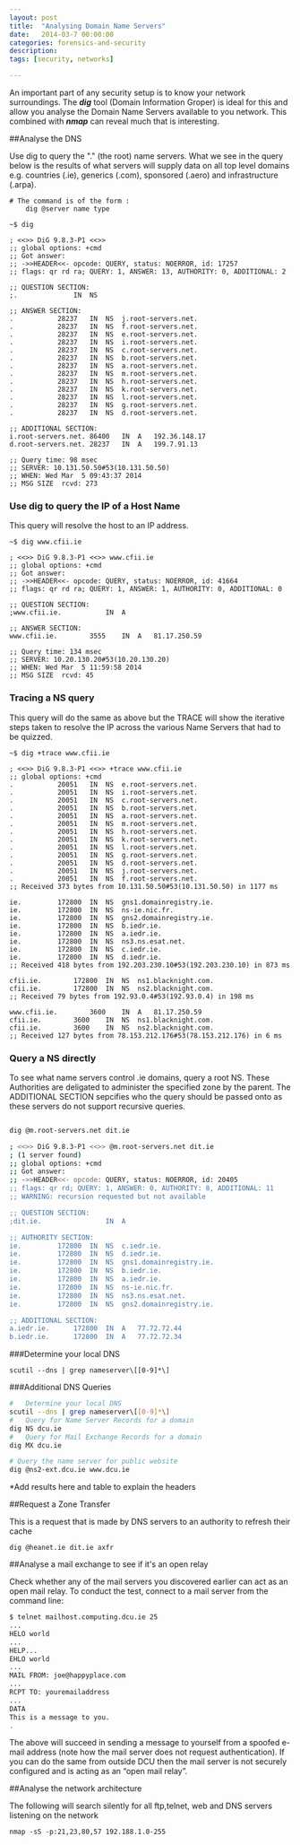 ```yaml
---
layout: post
title:  "Analysing Domain Name Servers"
date:   2014-03-7 00:00:00
categories: forensics-and-security
description: 
tags: [security, networks]

---
```

An important part of any security setup is to know your network surroundings. The ***dig*** tool (Domain Information Groper) is ideal for this and allow you analyse the Domain Name Servers available to you network. This combined with ***nmap*** can reveal much that is interesting. 

##Analyse the DNS

Use dig to query the "." (the root) name servers. What we see in the query below is the results of what servers will supply data on all top level domains e.g. countries (.ie), generics
(.com), sponsored (.aero) and infrastructure (.arpa). 

```
# The command is of the form :
	dig @server name type	

~$ dig

; <<>> DiG 9.8.3-P1 <<>>
;; global options: +cmd
;; Got answer:
;; ->>HEADER<<- opcode: QUERY, status: NOERROR, id: 17257
;; flags: qr rd ra; QUERY: 1, ANSWER: 13, AUTHORITY: 0, ADDITIONAL: 2

;; QUESTION SECTION:
;.				IN	NS

;; ANSWER SECTION:
.			28237	IN	NS	j.root-servers.net.
.			28237	IN	NS	f.root-servers.net.
.			28237	IN	NS	e.root-servers.net.
.			28237	IN	NS	i.root-servers.net.
.			28237	IN	NS	c.root-servers.net.
.			28237	IN	NS	b.root-servers.net.
.			28237	IN	NS	a.root-servers.net.
.			28237	IN	NS	m.root-servers.net.
.			28237	IN	NS	h.root-servers.net.
.			28237	IN	NS	k.root-servers.net.
.			28237	IN	NS	l.root-servers.net.
.			28237	IN	NS	g.root-servers.net.
.			28237	IN	NS	d.root-servers.net.

;; ADDITIONAL SECTION:
i.root-servers.net.	86400	IN	A	192.36.148.17
d.root-servers.net.	28237	IN	A	199.7.91.13

;; Query time: 98 msec
;; SERVER: 10.131.50.50#53(10.131.50.50)
;; WHEN: Wed Mar  5 09:43:37 2014
;; MSG SIZE  rcvd: 273

```

### Use dig to query the IP of a Host Name

This query will resolve the host to an IP address.

```
~$ dig www.cfii.ie

; <<>> DiG 9.8.3-P1 <<>> www.cfii.ie
;; global options: +cmd
;; Got answer:
;; ->>HEADER<<- opcode: QUERY, status: NOERROR, id: 41664
;; flags: qr rd ra; QUERY: 1, ANSWER: 1, AUTHORITY: 0, ADDITIONAL: 0

;; QUESTION SECTION:
;www.cfii.ie.			IN	A

;; ANSWER SECTION:
www.cfii.ie.		3555	IN	A	81.17.250.59

;; Query time: 134 msec
;; SERVER: 10.20.130.20#53(10.20.130.20)
;; WHEN: Wed Mar  5 11:59:58 2014
;; MSG SIZE  rcvd: 45

```

### Tracing a NS query

This query will do the same as above but the TRACE will show the iterative steps taken to resolve the IP across the various Name Servers that had to be quizzed.

```
~$ dig +trace www.cfii.ie

; <<>> DiG 9.8.3-P1 <<>> +trace www.cfii.ie
;; global options: +cmd
.			20051	IN	NS	e.root-servers.net.
.			20051	IN	NS	i.root-servers.net.
.			20051	IN	NS	c.root-servers.net.
.			20051	IN	NS	b.root-servers.net.
.			20051	IN	NS	a.root-servers.net.
.			20051	IN	NS	m.root-servers.net.
.			20051	IN	NS	h.root-servers.net.
.			20051	IN	NS	k.root-servers.net.
.			20051	IN	NS	l.root-servers.net.
.			20051	IN	NS	g.root-servers.net.
.			20051	IN	NS	d.root-servers.net.
.			20051	IN	NS	j.root-servers.net.
.			20051	IN	NS	f.root-servers.net.
;; Received 373 bytes from 10.131.50.50#53(10.131.50.50) in 1177 ms

ie.			172800	IN	NS	gns1.domainregistry.ie.
ie.			172800	IN	NS	ns-ie.nic.fr.
ie.			172800	IN	NS	gns2.domainregistry.ie.
ie.			172800	IN	NS	b.iedr.ie.
ie.			172800	IN	NS	a.iedr.ie.
ie.			172800	IN	NS	ns3.ns.esat.net.
ie.			172800	IN	NS	c.iedr.ie.
ie.			172800	IN	NS	d.iedr.ie.
;; Received 418 bytes from 192.203.230.10#53(192.203.230.10) in 873 ms

cfii.ie.		172800	IN	NS	ns1.blacknight.com.
cfii.ie.		172800	IN	NS	ns2.blacknight.com.
;; Received 79 bytes from 192.93.0.4#53(192.93.0.4) in 198 ms

www.cfii.ie.		3600	IN	A	81.17.250.59
cfii.ie.		3600	IN	NS	ns1.blacknight.com.
cfii.ie.		3600	IN	NS	ns2.blacknight.com.
;; Received 127 bytes from 78.153.212.176#53(78.153.212.176) in 6 ms

```

### Query a NS directly

To see what name servers control .ie domains, query a root NS. These Authorities are deligated to administer the specified zone by the parent. The ADDITIONAL SECTION sepcifies who the query should be passed onto as these servers do not support recursive queries. 

``` bash

dig @m.root-servers.net dit.ie

; <<>> DiG 9.8.3-P1 <<>> @m.root-servers.net dit.ie
; (1 server found)
;; global options: +cmd
;; Got answer:
;; ->>HEADER<<- opcode: QUERY, status: NOERROR, id: 20405
;; flags: qr rd; QUERY: 1, ANSWER: 0, AUTHORITY: 8, ADDITIONAL: 11
;; WARNING: recursion requested but not available

;; QUESTION SECTION:
;dit.ie.				IN	A

;; AUTHORITY SECTION:
ie.			172800	IN	NS	c.iedr.ie.
ie.			172800	IN	NS	d.iedr.ie.
ie.			172800	IN	NS	gns1.domainregistry.ie.
ie.			172800	IN	NS	b.iedr.ie.
ie.			172800	IN	NS	a.iedr.ie.
ie.			172800	IN	NS	ns-ie.nic.fr.
ie.			172800	IN	NS	ns3.ns.esat.net.
ie.			172800	IN	NS	gns2.domainregistry.ie.

;; ADDITIONAL SECTION:
a.iedr.ie.		172800	IN	A	77.72.72.44
b.iedr.ie.		172800	IN	A	77.72.72.34

```

###Determine your local DNS

	scutil --dns | grep nameserver\[[0-9]*\]


###Additional DNS Queries

``` bash
# 	Determine your local DNS
scutil --dns | grep nameserver\[[0-9]*\]
#	Query for Name Server Records for a domain
dig NS dcu.ie
#	Query for Mail Exchange Records for a domain
dig MX dcu.ie

# Query the name server for public website
dig @ns2-ext.dcu.ie www.dcu.ie

```

*Add results here and table to explain the headers

##Request a Zone Transfer

This is a request that is made by DNS servers to an authority to refresh their cache
	
	dig @heanet.ie dit.ie axfr

##Analyse a mail exchange to see if it's an open relay


Check whether any of the mail servers you discovered earlier can act as 
an open mail relay. To conduct the test, connect to a mail server from the 
command line:

``` bash
$ telnet mailhost.computing.dcu.ie 25
...
HELO world
...
HELP...
EHLO world
...
MAIL FROM: joe@happyplace.com
...
RCPT TO: youremailaddress
...
DATA
This is a message to you.
.
```

The above will succeed in sending a message to yourself from a spoofed e-mail 
address (note how the mail server does not request authentication). If you 
can do the same from outside DCU then the mail server is not securely 
configured and is acting as an “open mail relay”.

##Analyse the network architecture

The following will search silently for all ftp,telnet, web and DNS servers listening on the network
	
	nmap -sS -p:21,23,80,57 192.188.1.0-255 

